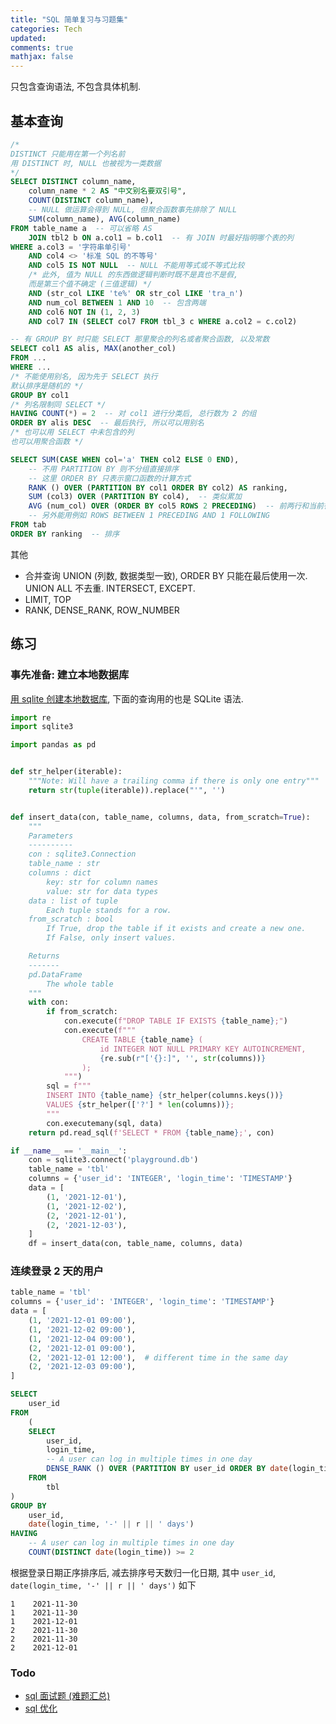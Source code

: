 ```yaml
---
title: "SQL 简单复习与习题集"
categories: Tech
updated: 
comments: true
mathjax: false
---
```


只包含查询语法, 不包含具体机制.

<!-- more -->

## 基本查询

```sql
/*
DISTINCT 只能用在第一个列名前
用 DISTINCT 时, NULL 也被视为一类数据
*/
SELECT DISTINCT column_name,
    column_name * 2 AS "中文别名要双引号",
    COUNT(DISTINCT column_name),
    -- NULL 做运算会得到 NULL, 但聚合函数事先排除了 NULL
    SUM(column_name), AVG(column_name)
FROM table_name a  -- 可以省略 AS
    JOIN tbl2 b ON a.col1 = b.col1  -- 有 JOIN 时最好指明哪个表的列
WHERE a.col3 = '字符串单引号'
    AND col4 <> '标准 SQL 的不等号'
    AND col5 IS NOT NULL  -- NULL 不能用等式或不等式比较
    /* 此外, 值为 NULL 的东西做逻辑判断时既不是真也不是假,
    而是第三个值不确定 (三值逻辑) */
    AND (str_col LIKE 'te%' OR str_col LIKE 'tra_n')
    AND num_col BETWEEN 1 AND 10  -- 包含两端
    AND col6 NOT IN (1, 2, 3)
    AND col7 IN (SELECT col7 FROM tbl_3 c WHERE a.col2 = c.col2)
```

```sql
-- 有 GROUP BY 时只能 SELECT 那里聚合的列名或者聚合函数, 以及常数
SELECT col1 AS alis, MAX(another_col)
FROM ...
WHERE ...
/* 不能使用别名, 因为先于 SELECT 执行
默认排序是随机的 */
GROUP BY col1
/* 列名限制同 SELECT */
HAVING COUNT(*) = 2  -- 对 col1 进行分类后, 总行数为 2 的组
ORDER BY alis DESC  -- 最后执行, 所以可以用别名
/* 也可以用 SELECT 中未包含的列
也可以用聚合函数 */
```

```sql
SELECT SUM(CASE WHEN col='a' THEN col2 ELSE 0 END),
    -- 不用 PARTITION BY 则不分组直接排序
    -- 这里 ORDER BY 只表示窗口函数的计算方式
    RANK () OVER (PARTITION BY col1 ORDER BY col2) AS ranking,
    SUM (col3) OVER (PARTITION BY col4),  -- 类似累加
    AVG (num_col) OVER (ORDER BY col5 ROWS 2 PRECEDING)  -- 前两行和当前行的移动平均
    -- 另外能用例如 ROWS BETWEEN 1 PRECEDING AND 1 FOLLOWING
FROM tab
ORDER BY ranking  -- 排序
```

其他

- 合并查询 UNION (列数, 数据类型一致), ORDER BY 只能在最后使用一次. UNION ALL 不去重. INTERSECT, EXCEPT.
- LIMIT, TOP
- RANK, DENSE_RANK, ROW_NUMBER

## 练习

### 事先准备: 建立本地数据库

[用 sqlite 创建本地数据库](https://towardsdatascience.com/do-you-know-python-has-a-built-in-database-d553989c87bd), 下面的查询用的也是 SQLite 语法.

```python
import re
import sqlite3

import pandas as pd


def str_helper(iterable):
    """Note: Will have a trailing comma if there is only one entry"""
    return str(tuple(iterable)).replace("'", '')


def insert_data(con, table_name, columns, data, from_scratch=True):
    """
    Parameters
    ----------
    con : sqlite3.Connection
    table_name : str
    columns : dict
        key: str for column names
        value: str for data types
    data : list of tuple
        Each tuple stands for a row.
    from_scratch : bool
        If True, drop the table if it exists and create a new one.
        If False, only insert values.

    Returns
    -------
    pd.DataFrame
        The whole table
    """
    with con:
        if from_scratch:
            con.execute(f"DROP TABLE IF EXISTS {table_name};")
            con.execute(f"""
                CREATE TABLE {table_name} (
                    id INTEGER NOT NULL PRIMARY KEY AUTOINCREMENT,
                    {re.sub(r"['{}:]", '', str(columns))}
                );
            """)
        sql = f"""
        INSERT INTO {table_name} {str_helper(columns.keys())}
        VALUES {str_helper(['?'] * len(columns))};
        """
        con.executemany(sql, data)
    return pd.read_sql(f'SELECT * FROM {table_name};', con)
```

```python
if __name__ == '__main__':
    con = sqlite3.connect('playground.db')
    table_name = 'tbl'
    columns = {'user_id': 'INTEGER', 'login_time': 'TIMESTAMP'}
    data = [
        (1, '2021-12-01'),
        (1, '2021-12-02'),
        (2, '2021-12-01'),
        (2, '2021-12-03'),
    ]
    df = insert_data(con, table_name, columns, data)
```

### 连续登录 2 天的用户

```python
table_name = 'tbl'
columns = {'user_id': 'INTEGER', 'login_time': 'TIMESTAMP'}
data = [
    (1, '2021-12-01 09:00'),
    (1, '2021-12-02 09:00'),
    (1, '2021-12-04 09:00'),
    (2, '2021-12-01 09:00'),
    (2, '2021-12-01 12:00'),  # different time in the same day
    (2, '2021-12-03 09:00'),
]
```

```sql
SELECT
    user_id
FROM
    (
    SELECT
        user_id,
        login_time,
        -- A user can log in multiple times in one day
        DENSE_RANK () OVER (PARTITION BY user_id ORDER BY date(login_time)) AS r
    FROM
        tbl
)
GROUP BY
    user_id,
    date(login_time, '-' || r || ' days')
HAVING
    -- A user can log in multiple times in one day
    COUNT(DISTINCT date(login_time)) >= 2
```

根据登录日期正序排序后, 减去排序号天数归一化日期, 其中 `user_id`, `date(login_time, '-' || r || ' days')` 如下

```
1    2021-11-30
1    2021-11-30
1    2021-12-01
2    2021-11-30
2    2021-11-30
2    2021-12-01
```

### Todo

- [sql 面试题 (难题汇总)](https://zhuanlan.zhihu.com/p/110924684)
- [sql 优化](https://docs.pawsql.com/insides/RuleOverview%20%20)
